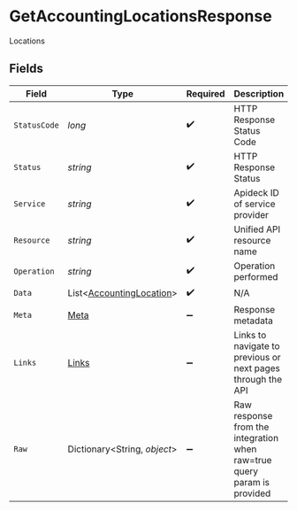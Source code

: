 # GetAccountingLocationsResponse

Locations


## Fields

| Field                                                                     | Type                                                                      | Required                                                                  | Description                                                               | Example                                                                   |
| ------------------------------------------------------------------------- | ------------------------------------------------------------------------- | ------------------------------------------------------------------------- | ------------------------------------------------------------------------- | ------------------------------------------------------------------------- |
| `StatusCode`                                                              | *long*                                                                    | :heavy_check_mark:                                                        | HTTP Response Status Code                                                 | 200                                                                       |
| `Status`                                                                  | *string*                                                                  | :heavy_check_mark:                                                        | HTTP Response Status                                                      | OK                                                                        |
| `Service`                                                                 | *string*                                                                  | :heavy_check_mark:                                                        | Apideck ID of service provider                                            | xero                                                                      |
| `Resource`                                                                | *string*                                                                  | :heavy_check_mark:                                                        | Unified API resource name                                                 | subsidiaries                                                              |
| `Operation`                                                               | *string*                                                                  | :heavy_check_mark:                                                        | Operation performed                                                       | all                                                                       |
| `Data`                                                                    | List<[AccountingLocation](../../Models/Components/AccountingLocation.md)> | :heavy_check_mark:                                                        | N/A                                                                       |                                                                           |
| `Meta`                                                                    | [Meta](../../Models/Components/Meta.md)                                   | :heavy_minus_sign:                                                        | Response metadata                                                         |                                                                           |
| `Links`                                                                   | [Links](../../Models/Components/Links.md)                                 | :heavy_minus_sign:                                                        | Links to navigate to previous or next pages through the API               |                                                                           |
| `Raw`                                                                     | Dictionary<String, *object*>                                              | :heavy_minus_sign:                                                        | Raw response from the integration when raw=true query param is provided   |                                                                           |